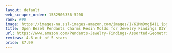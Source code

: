 ```yaml
---
layout: default 
﻿web_scraper_order: 1582906356-5208
rank: #90
image: https://images-na.ssl-images-amazon.com/images/I/61MmDmgj4IL.jpg
title: Open Bezel Pendants Charms Resin Molds for Jewelry Findings DIY Pressed Flower Frame…
url: https://www.amazon.com/Pendants-Jewelry-Findings-Assorted-Geometric/dp/B07QG592XR/ref=zg_mw_arts-crafts_90?_encoding=UTF8&psc=1&refRID=W0PCYHV7KBFJZ6H1XXBD
reviews: 4.6 out of 5 stars
price: $7.99 
---
```

